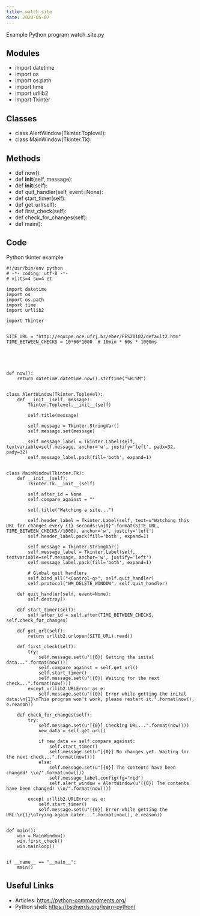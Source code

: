 ```yaml
---
title: watch_site
date: 2020-05-07
---
```

Example Python program watch_site.py

## Modules

* import datetime
* import os
* import os.path
* import time
* import urllib2
* import Tkinter

## Classes

* class AlertWindow(Tkinter.Toplevel):
* class MainWindow(Tkinter.Tk):

## Methods

* def now():
* def __init__(self, message):
* def __init__(self):
* def quit_handler(self, event=None):
* def start_timer(self):
* def get_url(self):
* def first_check(self):
* def check_for_changes(self):
* def main():

## Code

Python tkinter example

    #!/usr/bin/env python
    # -*- coding: utf-8 -*-
    # vi:ts=4 sw=4 et
    
    import datetime
    import os
    import os.path
    import time
    import urllib2
    
    import Tkinter
    
    
    SITE_URL = "http://equipe.nce.ufrj.br/eber/FES20102/default2.htm"
    TIME_BETWEEN_CHECKS = 10*60*1000  # 10min * 60s * 1000ms
    
    
    
    
    
    def now():
        return datetime.datetime.now().strftime("%H:%M")
    
    
    class AlertWindow(Tkinter.Toplevel):
        def __init__(self, message):
            Tkinter.Toplevel.__init__(self)
    
            self.title(message)
    
            self.message = Tkinter.StringVar()
            self.message.set(message)
    
            self.message_label = Tkinter.Label(self, textvariable=self.message, anchor='w', justify='left', padx=32, pady=32)
            self.message_label.pack(fill='both', expand=1)
    
    
    class MainWindow(Tkinter.Tk):
        def __init__(self):
            Tkinter.Tk.__init__(self)
    
            self.after_id = None
            self.compare_against = ""
    
            self.title("Watching a site...")
    
            self.header_label = Tkinter.Label(self, text=u"Watching this URL for changes every {1} seconds:\n{0}".format(SITE_URL, TIME_BETWEEN_CHECKS//1000), anchor='w', justify='left')
            self.header_label.pack(fill='both', expand=1)
    
            self.message = Tkinter.StringVar()
            self.message_label = Tkinter.Label(self, textvariable=self.message, anchor='w', justify='left')
            self.message_label.pack(fill='both', expand=1)
    
            # Global quit handlers
            self.bind_all("<Control-q>", self.quit_handler)
            self.protocol("WM_DELETE_WINDOW", self.quit_handler)
    
        def quit_handler(self, event=None):
            self.destroy()
    
        def start_timer(self):
            self.after_id = self.after(TIME_BETWEEN_CHECKS, self.check_for_changes)
    
        def get_url(self):
            return urllib2.urlopen(SITE_URL).read()
    
        def first_check(self):
            try:
                self.message.set(u"[{0}] Getting the inital data...".format(now()))
                self.compare_against = self.get_url()
                self.start_timer()
                self.message.set(u"[{0}] Waiting for the next check...".format(now()))
            except urllib2.URLError as e:
                self.message.set(u"[{0}] Error while getting the inital data:\n{1}\nThis program won't work, please restart it.".format(now(), e.reason))
    
        def check_for_changes(self):
            try:
                self.message.set(u"[{0}] Checking URL...".format(now()))
                new_data = self.get_url()
    
                if new_data == self.compare_against:
                    self.start_timer()
                    self.message.set(u"[{0}] No changes yet. Waiting for the next check...".format(now()))
                else:
                    self.message.set(u"[{0}] The contents have been changed! \\o/".format(now()))
                    self.message_label.config(fg="red")
                    self.alert_window = AlertWindow(u"[{0}] The contents have been changed! \\o/".format(now()))
    
            except urllib2.URLError as e:
                self.start_timer()
                self.message.set(u"[{0}] Error while getting the URL:\n{1}\nTrying again later...".format(now(), e.reason))
    
    
    def main():
        win = MainWindow()
        win.first_check()
        win.mainloop()
    
    
    if __name__ == "__main__":
        main()
    

## Useful Links

- Articles: https://python-commandments.org/
- Python shell: https://bsdnerds.org/learn-python/
